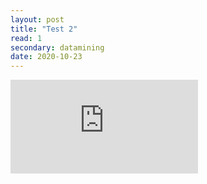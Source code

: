 ```yaml
---
layout: post
title: "Test 2"
read: 1
secondary: datamining
date: 2020-10-23
---
```


<embed src="https://github.com/lytranp/lytranp.github.io/edit/main/_posts/datamining/DecisionTree.pdf" type="application/pdf">

